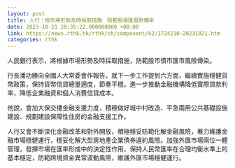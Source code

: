 ```yaml
---
layout: post
title: 人行：按市場形勢及時採取措施　防範股債匯風險傳染
date: 2023-10-21 20:35:22.000000000 +08:00
link: https://news.rthk.hk/rthk/ch/component/k2/1724210-20231021.htm
categories: rthk
---
```


人民銀行表示，將根據市場形勢及時採取措施，防範股市債市匯市風險傳染。

行長潘功勝向全國人大常委會作報告，就下一步工作提到六方面，繼續實施穩健貨幣政策，保持貨幣信貸總量適度，節奏平穩。進一步推動金融機構降低實際貸款利率，降低企業融資和個人消費信貸成本。

他說，會加大保交樓金融支援力度，積極做好城中村改造、平急兩用公共基礎設施建設、規劃建設保障性住房的金融支援工作。

人行又會不斷深化金融改革和對外開放，積極穩妥防範化解金融風險，著力維護金融市場穩健運行，穩妥化解大型房地產企業債券違約風險。加強外匯市場兩位一體管理，發揮市場在匯率形成中的決定性作用，保持人民幣匯率在合理均衡水準上的基本穩定，防範跨境資金異常波動風險，維護外匯市場穩健運行。
